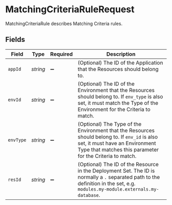 # MatchingCriteriaRuleRequest

MatchingCriteriaRule describes Matching Criteria rules.


## Fields

| Field                                                                                                                                                                                        | Type                                                                                                                                                                                         | Required                                                                                                                                                                                     | Description                                                                                                                                                                                  |
| -------------------------------------------------------------------------------------------------------------------------------------------------------------------------------------------- | -------------------------------------------------------------------------------------------------------------------------------------------------------------------------------------------- | -------------------------------------------------------------------------------------------------------------------------------------------------------------------------------------------- | -------------------------------------------------------------------------------------------------------------------------------------------------------------------------------------------- |
| `appId`                                                                                                                                                                                      | *string*                                                                                                                                                                                     | :heavy_minus_sign:                                                                                                                                                                           | (Optional) The ID of the Application that the Resources should belong to.                                                                                                                    |
| `envId`                                                                                                                                                                                      | *string*                                                                                                                                                                                     | :heavy_minus_sign:                                                                                                                                                                           | (Optional) The ID of the Environment that the Resources should belong to. If `env_type` is also set, it must match the Type of the Environment for the Criteria to match.                    |
| `envType`                                                                                                                                                                                    | *string*                                                                                                                                                                                     | :heavy_minus_sign:                                                                                                                                                                           | (Optional) The Type of the Environment that the Resources should belong to. If `env_id` is also set, it must have an Environment Type that matches this parameter for the Criteria to match. |
| `resId`                                                                                                                                                                                      | *string*                                                                                                                                                                                     | :heavy_minus_sign:                                                                                                                                                                           | (Optional) The ID of the Resource in the Deployment Set. The ID is normally a `.` separated path to the definition in the set, e.g. `modules.my-module.externals.my-database`.               |